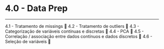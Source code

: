 # 4.0 - Data Prep

---

4.1 - Tratamento de missings 🔳
4.2 - Tratamento de outliers 🔳
4.3 - Categorização de variáveis contínuas e discretas 🔳
4.4 - PCA 🔳
4.5 - Correlação / associação entre dados contínuos e dados discretos 🔳
4.6 - Seleção de variáveis 🔳
